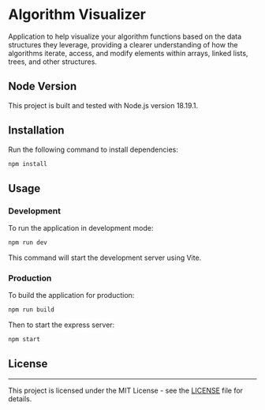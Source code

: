 # Algorithm Visualizer

Application to help visualize your algorithm functions based on the data structures they leverage, providing a clearer understanding of how the algorithms iterate, access, and modify elements within arrays, linked lists, trees, and other structures.

## Node Version

This project is built and tested with Node.js version 18.19.1.

## Installation

Run the following command to install dependencies:

```bash
npm install
```

## Usage

### Development

To run the application in development mode:

```bash
npm run dev
```

This command will start the development server using Vite.

### Production

To build the application for production:

```bash
npm run build
```

Then to start the express server:

```bash
npm start
```

## License

---

This project is licensed under the MIT License - see the [LICENSE](LICENSE) file for details.
